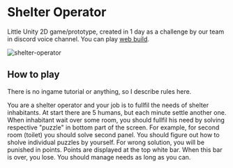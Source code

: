 # Shelter Operator
Little Unity 2D game/prototype, created in 1 day as a challenge by our team in discord voice channel. You can play [web build](https://stalengames.su/games/shelter-operator/0.2/).

![shelter-operator](https://github.com/stalengd/shelter-operator/assets/33173619/cebee8f1-6182-4080-8bbc-0c0b8fe91169)

## How to play

There is no ingame tutorial or anything, so I describe rules here. 

You are a shelter operator and your job is to fullfil the needs of shelter inhabitants. At start there are 5 humans, but each minute settle another one. When inhabitant wait over some room, you should fullfil his need by solving respective "puzzle" in bottom part of the screen. For example, for second room (toilet) you should solve second panel. You should figure out how to sholve individual puzzles by yourself. For wrong solution, you will be punished in points. Points are displayed at the top white bar. When this bar is over, you lose. You should manage needs as long as you can.
